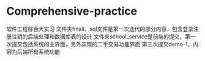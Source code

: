 # Comprehensive-practice
软件工程综合大实习
文件夹finall、sql文件是第一次迭代的部分内容，包含登录注册注销的后端处理和数据库表的设计
文件夹school_service是前端的提交，第一次提交包括系统的主界面，另外实现的二手交易功能界面
第三次提交demo-1，内容为后端所有系统功能
